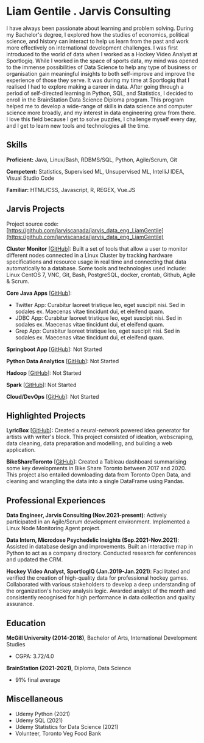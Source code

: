 # Liam Gentile . Jarvis Consulting

I have always been passionate about learning and problem solving. During my Bachelor's degree, I explored how the studies of economics, political science, and history can interact to help us learn from the past and work more effectively on international development challenges. I was first introduced to the world of data when I worked as a Hockey Video Analyst at Sportlogiq. While I worked in the space of sports data, my mind was opened to the immense possibilities of Data Science to help any type of business or organisation gain meaningful insights to both self-improve and improve the experience of those they serve. It was during my time at Sportlogiq that I realised I had to explore making a career in data. After going through a period of self-directed learning in Python, SQL, and Statistics, I decided to enroll in the BrainStation Data Science Diploma program. This program helped me to develop a wide-range of skills in data science and computer science more broadly, and my interest in data engineering grew from there. I love this field because I get to solve puzzles, I challenge myself every day, and I get to learn new tools and technologies all the time. 

## Skills

**Proficient:** Java, Linux/Bash, RDBMS/SQL, Python, Agile/Scrum, Git

**Competent:** Statistics, Supervised ML, Unsupervised ML, IntelliJ IDEA, Visual Studio Code

**Familiar:** HTML/CSS, Javascript, R, REGEX, Vue.JS

## Jarvis Projects

Project source code: [https://github.com/jarviscanada/jarvis_data_eng_LiamGentile](https://github.com/jarviscanada/jarvis_data_eng_LiamGentile)


**Cluster Monitor** [[GitHub](https://github.com/jarviscanada/jarvis_data_eng_LiamGentile/tree/master/linux_sql)]: Built a set of tools that allow a user to monitor different nodes connected in a Linux Cluster by tracking hardware specifications and resource usage in real time and connecting that data automatically to a database. Some tools and technologies used include: Linux CentOS 7, VNC, Git, Bash, PostgreSQL, docker, crontab, Github, Agile & Scrum.

**Core Java Apps** [[GitHub](https://github.com/jarviscanada/jarvis_data_eng_LiamGentile/tree/master/core_java)]:
      
  - Twitter App: Curabitur laoreet tristique leo, eget suscipit nisi. Sed in sodales ex. Maecenas vitae tincidunt dui, et eleifend quam.
  - JDBC App: Curabitur laoreet tristique leo, eget suscipit nisi. Sed in sodales ex. Maecenas vitae tincidunt dui, et eleifend quam.
  - Grep App: Curabitur laoreet tristique leo, eget suscipit nisi. Sed in sodales ex. Maecenas vitae tincidunt dui, et eleifend quam.

**Springboot App** [[GitHub](https://github.com/jarviscanada/jarvis_data_eng_LiamGentile/tree/master/springboot)]: Not Started

**Python Data Analytics** [[GitHub](https://github.com/jarviscanada/jarvis_data_eng_LiamGentile/tree/master/python_data_anlytics)]: Not Started

**Hadoop** [[GitHub](https://github.com/jarviscanada/jarvis_data_eng_LiamGentile/tree/master/hadoop)]: Not Started

**Spark** [[GitHub](https://github.com/jarviscanada/jarvis_data_eng_LiamGentile/tree/master/spark)]: Not Started

**Cloud/DevOps** [[GitHub](https://github.com/jarviscanada/jarvis_data_eng_LiamGentile/tree/master/cloud_devops)]: Not Started


## Highlighted Projects
**LyricBox** [[GitHub](https://github.com/liamgentile/LyricBox)]: Created a neural-network powered idea generator for artists with writer's block. This project consisted of ideation, webscraping, data cleaning, data preparation and modelling, and building a web application.

**BikeShareToronto** [[GitHub](https://github.com/liamgentile/BikeShareToronto)]: Created a Tableau dashboard summarising some key developments in Bike Share Toronto between 2017 and 2020. This project also entailed downloading data from Toronto Open Data, and cleaning and wrangling the data into a single DataFrame using Pandas.


## Professional Experiences

**Data Engineer, Jarvis Consulting (Nov.2021-present)**: Actively participated in an Agile/Scrum development environment. Implemented a Linux Node Monitoring Agent project.

**Data Intern, Microdose Psychedelic Insights (Sep.2021-Nov.2021)**: Assisted in database design and improvements. Built an interactive map in Python to act as a company directory. Conducted research for conferences and updated the CRM.

**Hockey Video Analyst, SportlogIQ (Jan.2019-Jan.2021)**: Facilitated and verified the creation of high-quality data for professional hockey games. Collaborated with various stakeholders to develop a deep understanding of the organization's hockey analysis logic. Awarded analyst of the month and consistently recognised for high performance in data collection and quality assurance.


## Education
**McGill University (2014-2018)**, Bachelor of Arts, International Development Studies
- CGPA: 3.72/4.0

**BrainStation (2021-2021)**, Diploma, Data Science
- 91% final average


## Miscellaneous
- Udemy Python (2021)
- Udemy SQL (2021)
- Udemy Statistics for Data Science (2021)
- Volunteer, Toronto Veg Food Bank